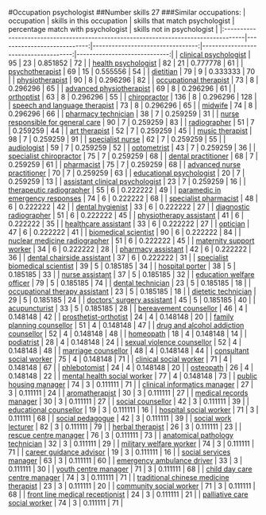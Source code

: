 #Occupation psychologist
##Number skills 27
###Similar occupations:
| occupation                                                                          |   skills in this occupation |   skills that match psychologist |   percentage match with psychologist |   skills not in psychologist |
|:------------------------------------------------------------------------------------|----------------------------:|---------------------------------:|-------------------------------------:|-----------------------------:|
| [clinical psychologist](clinical_psychologist.md)                                   |                          95 |                               23 |                             0.851852 |                           72 |
| [health psychologist](health_psychologist.md)                                       |                          82 |                               21 |                             0.777778 |                           61 |
| [psychotherapist](psychotherapist.md)                                               |                          69 |                               15 |                             0.555556 |                           54 |
| [dietitian](dietitian.md)                                                           |                          79 |                                9 |                             0.333333 |                           70 |
| [physiotherapist](physiotherapist.md)                                               |                          90 |                                8 |                             0.296296 |                           82 |
| [occupational therapist](occupational_therapist.md)                                 |                          73 |                                8 |                             0.296296 |                           65 |
| [advanced physiotherapist](advanced_physiotherapist.md)                             |                          69 |                                8 |                             0.296296 |                           61 |
| [orthoptist](orthoptist.md)                                                         |                          63 |                                8 |                             0.296296 |                           55 |
| [chiropractor](chiropractor.md)                                                     |                         136 |                                8 |                             0.296296 |                          128 |
| [speech and language therapist](speech_and_language_therapist.md)                   |                          73 |                                8 |                             0.296296 |                           65 |
| [midwife](midwife.md)                                                               |                          74 |                                8 |                             0.296296 |                           66 |
| [pharmacy technician](pharmacy_technician.md)                                       |                          38 |                                7 |                             0.259259 |                           31 |
| [nurse responsible for general care](nurse_responsible_for_general_care.md)         |                          90 |                                7 |                             0.259259 |                           83 |
| [radiographer](radiographer.md)                                                     |                          51 |                                7 |                             0.259259 |                           44 |
| [art therapist](art_therapist.md)                                                   |                          52 |                                7 |                             0.259259 |                           45 |
| [music therapist](music_therapist.md)                                               |                          98 |                                7 |                             0.259259 |                           91 |
| [specialist nurse](specialist_nurse.md)                                             |                          62 |                                7 |                             0.259259 |                           55 |
| [audiologist](audiologist.md)                                                       |                          59 |                                7 |                             0.259259 |                           52 |
| [optometrist](optometrist.md)                                                       |                          43 |                                7 |                             0.259259 |                           36 |
| [specialist chiropractor](specialist_chiropractor.md)                               |                          75 |                                7 |                             0.259259 |                           68 |
| [dental practitioner](dental_practitioner.md)                                       |                          68 |                                7 |                             0.259259 |                           61 |
| [pharmacist](pharmacist.md)                                                         |                          75 |                                7 |                             0.259259 |                           68 |
| [advanced nurse practitioner](advanced_nurse_practitioner.md)                       |                          70 |                                7 |                             0.259259 |                           63 |
| [educational psychologist](educational_psychologist.md)                             |                          20 |                                7 |                             0.259259 |                           13 |
| [assistant clinical psychologist](assistant_clinical_psychologist.md)               |                          23 |                                7 |                             0.259259 |                           16 |
| [therapeutic radiographer](therapeutic_radiographer.md)                             |                          55 |                                6 |                             0.222222 |                           49 |
| [paramedic in emergency responses](paramedic_in_emergency_responses.md)             |                          74 |                                6 |                             0.222222 |                           68 |
| [specialist pharmacist](specialist_pharmacist.md)                                   |                          48 |                                6 |                             0.222222 |                           42 |
| [dental hygienist](dental_hygienist.md)                                             |                          33 |                                6 |                             0.222222 |                           27 |
| [diagnostic radiographer](diagnostic_radiographer.md)                               |                          51 |                                6 |                             0.222222 |                           45 |
| [physiotherapy assistant](physiotherapy_assistant.md)                               |                          41 |                                6 |                             0.222222 |                           35 |
| [healthcare assistant](healthcare_assistant.md)                                     |                          33 |                                6 |                             0.222222 |                           27 |
| [optician](optician.md)                                                             |                          47 |                                6 |                             0.222222 |                           41 |
| [biomedical scientist](biomedical_scientist.md)                                     |                          90 |                                6 |                             0.222222 |                           84 |
| [nuclear medicine radiographer](nuclear_medicine_radiographer.md)                   |                          51 |                                6 |                             0.222222 |                           45 |
| [maternity support worker](maternity_support_worker.md)                             |                          34 |                                6 |                             0.222222 |                           28 |
| [pharmacy assistant](pharmacy_assistant.md)                                         |                          42 |                                6 |                             0.222222 |                           36 |
| [dental chairside assistant](dental_chairside_assistant.md)                         |                          37 |                                6 |                             0.222222 |                           31 |
| [specialist biomedical scientist](specialist_biomedical_scientist.md)               |                          39 |                                5 |                             0.185185 |                           34 |
| [hospital porter](hospital_porter.md)                                               |                          38 |                                5 |                             0.185185 |                           33 |
| [nurse assistant](nurse_assistant.md)                                               |                          37 |                                5 |                             0.185185 |                           32 |
| [education welfare officer](education_welfare_officer.md)                           |                          79 |                                5 |                             0.185185 |                           74 |
| [dental technician](dental_technician.md)                                           |                          23 |                                5 |                             0.185185 |                           18 |
| [occupational therapy assistant](occupational_therapy_assistant.md)                 |                          23 |                                5 |                             0.185185 |                           18 |
| [dietetic technician](dietetic_technician.md)                                       |                          29 |                                5 |                             0.185185 |                           24 |
| [doctors' surgery assistant](doctors'_surgery_assistant.md)                         |                          45 |                                5 |                             0.185185 |                           40 |
| [acupuncturist](acupuncturist.md)                                                   |                          33 |                                5 |                             0.185185 |                           28 |
| [bereavement counsellor](bereavement_counsellor.md)                                 |                          46 |                                4 |                             0.148148 |                           42 |
| [prosthetist-orthotist](prosthetist-orthotist.md)                                   |                          24 |                                4 |                             0.148148 |                           20 |
| [family planning counsellor](family_planning_counsellor.md)                         |                          51 |                                4 |                             0.148148 |                           47 |
| [drug and alcohol addiction counsellor](drug_and_alcohol_addiction_counsellor.md)   |                          52 |                                4 |                             0.148148 |                           48 |
| [homeopath](homeopath.md)                                                           |                          18 |                                4 |                             0.148148 |                           14 |
| [podiatrist](podiatrist.md)                                                         |                          28 |                                4 |                             0.148148 |                           24 |
| [sexual violence counsellor](sexual_violence_counsellor.md)                         |                          52 |                                4 |                             0.148148 |                           48 |
| [marriage counsellor](marriage_counsellor.md)                                       |                          48 |                                4 |                             0.148148 |                           44 |
| [consultant social worker](consultant_social_worker.md)                             |                          75 |                                4 |                             0.148148 |                           71 |
| [clinical social worker](clinical_social_worker.md)                                 |                          71 |                                4 |                             0.148148 |                           67 |
| [phlebotomist](phlebotomist.md)                                                     |                          24 |                                4 |                             0.148148 |                           20 |
| [osteopath](osteopath.md)                                                           |                          26 |                                4 |                             0.148148 |                           22 |
| [mental health social worker](mental_health_social_worker.md)                       |                          77 |                                4 |                             0.148148 |                           73 |
| [public housing manager](public_housing_manager.md)                                 |                          74 |                                3 |                             0.111111 |                           71 |
| [clinical informatics manager](clinical_informatics_manager.md)                     |                          27 |                                3 |                             0.111111 |                           24 |
| [aromatherapist](aromatherapist.md)                                                 |                          30 |                                3 |                             0.111111 |                           27 |
| [medical records manager](medical_records_manager.md)                               |                          30 |                                3 |                             0.111111 |                           27 |
| [social counsellor](social_counsellor.md)                                           |                          42 |                                3 |                             0.111111 |                           39 |
| [educational counsellor](educational_counsellor.md)                                 |                          19 |                                3 |                             0.111111 |                           16 |
| [hospital social worker](hospital_social_worker.md)                                 |                          71 |                                3 |                             0.111111 |                           68 |
| [social pedagogue](social_pedagogue.md)                                             |                          42 |                                3 |                             0.111111 |                           39 |
| [social work lecturer](social_work_lecturer.md)                                     |                          82 |                                3 |                             0.111111 |                           79 |
| [herbal therapist](herbal_therapist.md)                                             |                          26 |                                3 |                             0.111111 |                           23 |
| [rescue centre manager](rescue_centre_manager.md)                                   |                          76 |                                3 |                             0.111111 |                           73 |
| [anatomical pathology technician](anatomical_pathology_technician.md)               |                          32 |                                3 |                             0.111111 |                           29 |
| [military welfare worker](military_welfare_worker.md)                               |                          74 |                                3 |                             0.111111 |                           71 |
| [career guidance advisor](career_guidance_advisor.md)                               |                          19 |                                3 |                             0.111111 |                           16 |
| [social services manager](social_services_manager.md)                               |                          63 |                                3 |                             0.111111 |                           60 |
| [emergency ambulance driver](emergency_ambulance_driver.md)                         |                          33 |                                3 |                             0.111111 |                           30 |
| [youth centre manager](youth_centre_manager.md)                                     |                          71 |                                3 |                             0.111111 |                           68 |
| [child day care centre manager](child_day_care_centre_manager.md)                   |                          74 |                                3 |                             0.111111 |                           71 |
| [traditional chinese medicine therapist](traditional_chinese_medicine_therapist.md) |                          23 |                                3 |                             0.111111 |                           20 |
| [community social worker](community_social_worker.md)                               |                          71 |                                3 |                             0.111111 |                           68 |
| [front line medical receptionist](front_line_medical_receptionist.md)               |                          24 |                                3 |                             0.111111 |                           21 |
| [palliative care social worker](palliative_care_social_worker.md)                   |                          74 |                                3 |                             0.111111 |                           71 |
